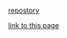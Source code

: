 

[repostory](https://github.com/pkrisz0/pkrisz0.github.io.git)


[link to this page](https://pkrisz0.github.io/)
